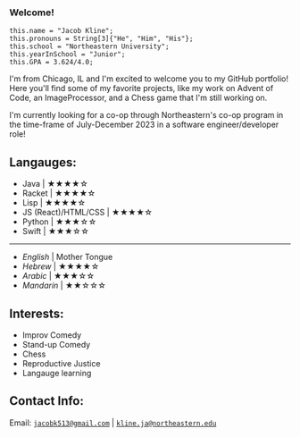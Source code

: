### Welcome!

```
this.name = "Jacob Kline";
this.pronouns = String[3]{"He", "Him", "His"};
this.school = "Northeastern University";
this.yearInSchool = "Junior";
this.GPA = 3.624/4.0;
```

I'm from Chicago, IL and I'm excited to welcome you to my GitHub portfolio! Here you'll find some of my favorite projects, like my work on Advent of Code, an ImageProcessor, and a Chess game that I'm still working on.

I'm currently looking for a co-op through Northeastern's co-op program in the time-frame of July-December 2023 in a software engineer/developer role!

## Langauges:
- Java | ★★★★☆
- Racket | ★★★★☆
- Lisp | ★★★★☆
- JS (React)/HTML/CSS | ★★★★☆
- Python | ★★★☆☆
- Swift | ★★★☆☆
-----------------------------
- *English* | Mother Tongue
- *Hebrew* | ★★★★☆
- *Arabic* | ★★★☆☆
- *Mandarin* | ★★☆☆☆

## Interests:

- Improv Comedy
- Stand-up Comedy
- Chess
- Reproductive Justice
- Langauge learning

## Contact Info:

Email: [`jacobk513@gmail.com`](mailto:jacobk513@gmail.com) | [`kline.ja@northeastern.edu`](mailto:kline.ja@northeastern.edu)
